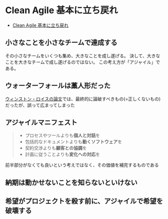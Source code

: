 # Clean Agile 基本に立ち戻れ
- [Clean Agile 基本に立ち戻れ](https://www.amazon.co.jp/dp/4048930745)

## 小さなことを小さなチームで達成する
その小さなチームをいくつも集め、大きなことを成し遂げる。
決して、大きなことを大きなチームで成し遂げるのではない。
この考え方が「アジャイル」である。

## ウォーターフォールは藁人形だった
[ウィンストン・ロイスの論文](https://www-scf.usc.edu/~csci201/lectures/Lecture11/royce1970.pdf)では、最終的に論破すべきもの(=正しくないもの)だったが、誤って広まってしまった

## アジャイルマニフェスト
> - プロセスやツールよりも**個人と対話**を
> - 包括的なドキュメントよりも**動くソフトウェア**を
> - 契約交渉よりも**顧客との協調**を
> - 計画に従うことよりも**変化への対応**を

前半部分がなくても良いという考えではなく、その価値を補完するものである

## 納期は動かせないことを知らないといけない

## 希望がプロジェクトを殺す前に、アジャイルで希望を破壊する
